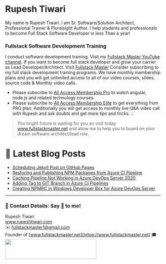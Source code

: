# Rupesh Tiwari

My name is Rupesh Tiwari. I am Sr. Software/Solution Architect, Professional Trainer & Pluralsight Author. I help students and professionals to become Full Stack Software Developer in less Than a year!

### Fullstack Software Development Training

I conduct software development training. Visit my [Fullstack Master YouTube channel](https://youtube.com/fullstackmaster). If you want to become full stack developer and grow your carrier as Lead Developer/Architect. Visit [Fullstack Master](https://www.fullstackmaster.net) Consider subscribing to my full stack development training programs. We have monthly membership plans and you will get unlimited access to all of our video courses, slides, source code & Monthly video calls.

- Please subscribe to [All Access Membership Pro](www.fullstackmaster.net/pro) to watch angular, node.js and related technology courses.
- Please subscribe to [All Access Membership Elite](www.fullstackmaster.net/elite) to get everything from PRO plan. Additionally you will get access to monthly live Q&A video call with Rupesh and ask doubts and get more tips and tricks.
💡
> You bright future is waiting for you so visit today www.fullstackmaster.net and allow me to help you to board on your dream software architect/lead role.

# 📩 Latest Blog Posts

<!-- BLOG-POST-LIST:START -->
- [Scheduling Jekyll Post on GitHub Pages](https://www.rupeshtiwari.com/blog/scheduling-jekyll-post-on-github-pages/)
- [Restoring and Publishing NPM Packages from Azure CI Pipeline](https://www.rupeshtiwari.com/blog/restoring-and-publishing-npm-from-azure-ci-pipeline/)
- [Caching Pipeline Not Working in Azure DevOps Server 2020](https://www.rupeshtiwari.com/blog/devops/caching-pipeline-not-working-in-azure-devops-server-2020/)
- [Adding Tag to GIT Branch in Azure CI Pipelines](https://www.rupeshtiwari.com/blog/adding-tag-to-git-branch-in-azure-ci-pipelines/)
- [Creating NPMRC in Windows Developer Box for Azure DevOps Server](https://www.rupeshtiwari.com/blog/setting-up-npmrc-in-windows-developer-box-for-azure-devops-server/)
<!-- BLOG-POST-LIST:END -->

---

### 💖 Contact Details: Say 👋 to me!

Rupesh Tiwari\
www.rupeshtiwari.com \
✉️ <fullstackmaster1@gmail.com> \
Founder of [www.fullstackmaster.net](https://www.fullstackmaster.net) 🎓 \
[<img src="https://i.imgur.com/9OCLciM.png" width="295" height="65">](http://www.fullstackmaster.net)
